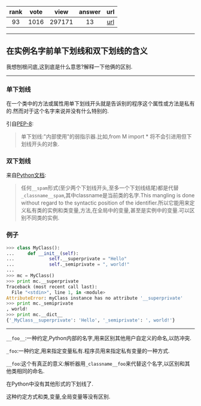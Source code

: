 
| rank | vote | view | answer | url |
|:-:|:-:|:-:|:-:|:-:|
|93|1016|297171|13| [url](http://stackoverflow.com/questions/1301346/what-is-the-meaning-of-a-single-and-a-double-underscore-before-an-object-name) |
***

## 在实例名字前单下划线和双下划线的含义

我想刨根问底,这到底是什么意思?解释一下他俩的区别.

***

### 单下划线

在一个类中的方法或属性用单下划线开头就是告诉别的程序这个属性或方法是私有的.然而对于这个名字来说并没有什么特别的.

引自[PEP-8](http://www.python.org/dev/peps/pep-0008/):


>单下划线:"内部使用"的弱指示器.比如,from M import * 将不会引进用但下划线开头的对象.

### 双下划线

来自[Python文档](http://docs.python.org/tutorial/classes.html#private-variables-and-class-local-references):


>任何`__spam`形式(至少两个下划线开头,至多一个下划线结尾)都是代替`_classname__spam`,其中classname是当前类的名字.This mangling is done without regard to the syntactic position of the identifier.所以它能用来定义私有类的实例和类变量,方法,在全局中的变量,甚至是实例中的变量.可以区别不同类的实例.


### 例子

```Python
>>> class MyClass():
...     def __init__(self):
...             self.__superprivate = "Hello"
...             self._semiprivate = ", world!"
...
>>> mc = MyClass()
>>> print mc.__superprivate
Traceback (most recent call last):
  File "<stdin>", line 1, in <module>
AttributeError: myClass instance has no attribute '__superprivate'
>>> print mc._semiprivate
, world!
>>> print mc.__dict__
{'_MyClass__superprivate': 'Hello', '_semiprivate': ', world!'}
```

***

`__foo__`:一种约定,Python内部的名字,用来区别其他用户自定义的命名,以防冲突.

`_foo`:一种约定,用来指定变量私有.程序员用来指定私有变量的一种方式.

`__foo`:这个有真正的意义:解析器用`_classname__foo`来代替这个名字,以区别和其他类相同的命名.

在Python中没有其他形式的下划线了.

这种约定方式和类,变量,全局变量等没有区别.